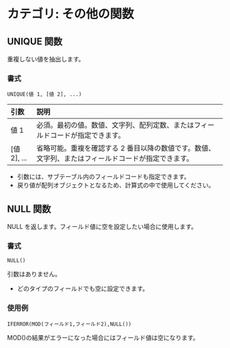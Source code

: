 # カテゴリ: その他の関数

## UNIQUE 関数

重複しない値を抽出します。

### 書式

    UNIQUE(値 1, [値 2], ...)

| 引数       | 説明         |
|:-----------|:------------|
|値 1       |必須。最初の値。数値、文字列、配列定数、またはフィールドコードが指定できます。|
|[値 2], ...|省略可能。重複を確認する 2 番目以降の数値です。数値、文字列、またはフィールドコードが指定できます。|

* 引数には、サブテーブル内のフィールドコードも指定できます。
* 戻り値が配列オブジェクトとなるため、計算式の中で使用してください。

## NULL 関数

NULL を返します。フィールド値に空を設定したい場合に使用します。

### 書式

    NULL()

引数はありません。

* どのタイプのフィールドでも空に設定できます。

### 使用例

    IFERROR(MOD(フィールド1,フィールド2),NULL())

MOD()の結果がエラーになった場合にはフィールド値は空になります。

